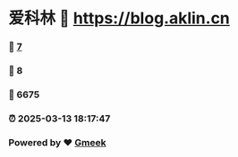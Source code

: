 # 爱科林 :link: https://blog.aklin.cn 
### :page_facing_up: [7](https://blog.aklin.cn/tag.html) 
### :speech_balloon: 8 
### :hibiscus: 6675 
### :alarm_clock: 2025-03-13 18:17:47 
### Powered by :heart: [Gmeek](https://github.com/Meekdai/Gmeek)
